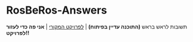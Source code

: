 # RosBeRos-Answers
תשובות לראש בראש **(התוכנה עדיין בפיתוח)** | 
[לפרויקט המקורי](https://github.com/DanielSparta/RosBeRos) | **אני פה כדי לעזור לפרויקט!!**
